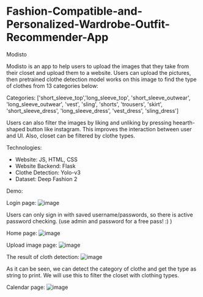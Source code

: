 # Fashion-Compatible-and-Personalized-Wardrobe-Outfit-Recommender-App
Modisto


Modisto is an app to help users to upload the images that they take from their closet and upload them to a website. Users can upload the pictures, then pretrained clothe detection model works on this image to find the type of clothes from 13 categories below:

Categories: ['short_sleeve_top','long_sleeve_top', 'short_sleeve_outwear', 'long_sleeve_outwear',
                  'vest', 'sling', 'shorts', 'trousers', 'skirt', 'short_sleeve_dress',
                  'long_sleeve_dress', 'vest_dress', 'sling_dress']

Users can also filter the images by liking and unliking by pressing heearth-shaped button like instagram. This improves the interaction between user and UI. Also, closet can be filtered by clothe types.

Technologies:
- Website: JS, HTML, CSS
- Website Backend: Flask
- Clothe Detection: Yolo-v3
- Dataset: Deep Fashion 2


Demo:

Login page:
![image](https://github.com/BeyzaCavusoglu/Fashion-Compatible-and-Personalized-Wardrobe-Outfit-Recommender-Modisto/assets/45294641/355314ac-ff16-438a-afcc-0e5273e0607d)

Users can only sign in with saved username/passwords, so there is active password checking. (use admin and password for a free pass! :) )

Home page:
![image](https://github.com/BeyzaCavusoglu/Fashion-Compatible-and-Personalized-Wardrobe-Outfit-Recommender-Modisto/assets/45294641/8c1990a5-abe9-4fec-a6cc-2e719499630f)

Upload image page:
![image](https://github.com/BeyzaCavusoglu/Fashion-Compatible-and-Personalized-Wardrobe-Outfit-Recommender-Modisto/assets/45294641/a7b55d1e-e77d-4a66-a5f4-714f375dfe7a)

The result of cloth detection:
![image](https://github.com/BeyzaCavusoglu/Fashion-Compatible-and-Personalized-Wardrobe-Outfit-Recommender-Modisto/assets/45294641/7536e1af-9276-4ecc-b8b1-b3f6a1b38839)

As it can be seen, we can detect the category of clothe and get the type as string to print. We will use this to filter the closet with clothing types.

Calendar page:
![image](https://github.com/BeyzaCavusoglu/Fashion-Compatible-and-Personalized-Wardrobe-Outfit-Recommender-Modisto/assets/45294641/3d8a17ff-9bf9-41c8-89e6-e5167ccfcf7b)




